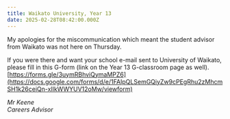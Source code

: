```yaml
---
title: Waikato University, Year 13
date: 2025-02-28T08:42:00.000Z
---
```

My apologies for the miscommunication which meant the student advisor from Waikato was not here on Thursday.  

If you were there and want your school e-mail sent to University of Waikato, please fill in this G-form (link on the Year 13 G-classroom page as well).  
[https://forms.gle/3uymRBhviQymaMPZ6](https://docs.google.com/forms/d/e/1FAIpQLSemGQiyZw9cPEgRhu2zMhcmSH1k26ceiQn-xIlkWWYUV12oMw/viewform)

*Mr Keene  
Careers Advisor*
